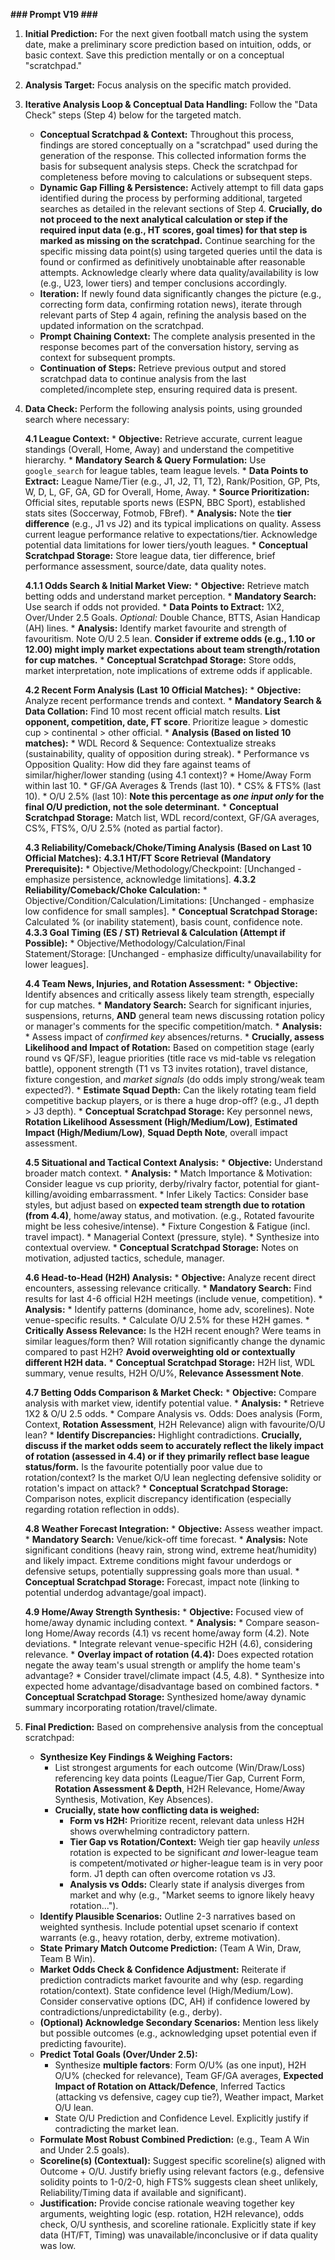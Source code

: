 **### Prompt V19 ###**

1.  **Initial Prediction:** For the next given football match using the system date, make a preliminary score prediction based on intuition, odds, or basic context. Save this prediction mentally or on a conceptual "scratchpad."
2.  **Analysis Target:** Focus analysis on the specific match provided.
3.  **Iterative Analysis Loop & Conceptual Data Handling:**
    Follow the "Data Check" steps (Step 4) below for the targeted match.
    *   **Conceptual Scratchpad & Context:** Throughout this process, findings are stored conceptually on a "scratchpad" used during the generation of the response. This collected information forms the basis for subsequent analysis steps. Check the scratchpad for completeness before moving to calculations or subsequent steps.
    *   **Dynamic Gap Filling & Persistence:** Actively attempt to fill data gaps identified during the process by performing additional, targeted searches as detailed in the relevant sections of Step 4. **Crucially, do not proceed to the next analytical calculation or step if the required input data (e.g., HT scores, goal times) for that step is marked as missing on the scratchpad.** Continue searching for the specific missing data point(s) using targeted queries until the data is found or confirmed as definitively unobtainable after reasonable attempts. Acknowledge clearly where data quality/availability is low (e.g., U23, lower tiers) and temper conclusions accordingly.
    *   **Iteration:** If newly found data significantly changes the picture (e.g., correcting form data, confirming rotation news), iterate through relevant parts of Step 4 again, refining the analysis based on the updated information on the scratchpad.
    *   **Prompt Chaining Context:** The complete analysis presented in the response becomes part of the conversation history, serving as context for subsequent prompts.
    *   **Continuation of Steps:** Retrieve previous output and stored scratchpad data to continue analysis from the last completed/incomplete step, ensuring required data is present.
4.  **Data Check:** Perform the following analysis points, using grounded search where necessary:

    **4.1 League Context:**
        *   **Objective:** Retrieve accurate, current league standings (Overall, Home, Away) and understand the competitive hierarchy.
        *   **Mandatory Search & Query Formulation:** Use `google_search` for league tables, team league levels.
        *   **Data Points to Extract:** League Name/Tier (e.g., J1, J2, T1, T2), Rank/Position, GP, Pts, W, D, L, GF, GA, GD for Overall, Home, Away.
        *   **Source Prioritization:** Official sites, reputable sports news (ESPN, BBC Sport), established stats sites (Soccerway, Fotmob, FBref).
        *   **Analysis:** Note the **tier difference** (e.g., J1 vs J2) and its typical implications on quality. Assess current league performance relative to expectations/tier. Acknowledge potential data limitations for lower tiers/youth leagues.
        *   **Conceptual Scratchpad Storage:** Store league data, tier difference, brief performance assessment, source/date, data quality notes.

    **4.1.1 Odds Search & Initial Market View:**
        *   **Objective:** Retrieve match betting odds and understand market perception.
        *   **Mandatory Search:** Use search if odds not provided.
        *   **Data Points to Extract:** 1X2, Over/Under 2.5 Goals. *Optional:* Double Chance, BTTS, Asian Handicap (AH) lines.
        *   **Analysis:** Identify market favourite and strength of favouritism. Note O/U 2.5 lean. **Consider if extreme odds (e.g., 1.10 or 12.00) might imply market expectations about team strength/rotation for cup matches.**
        *   **Conceptual Scratchpad Storage:** Store odds, market interpretation, note implications of extreme odds if applicable.

    **4.2 Recent Form Analysis (Last 10 Official Matches):**
        *   **Objective:** Analyze recent performance trends and context.
        *   **Mandatory Search & Data Collation:** Find 10 most recent official match results. **List opponent, competition, date, FT score**. Prioritize league > domestic cup > continental > other official.
        *   **Analysis (Based on listed 10 matches):**
            *   WDL Record & Sequence: Contextualize streaks (sustainability, quality of opposition during streak).
            *   Performance vs Opposition Quality: How did they fare against teams of similar/higher/lower standing (using 4.1 context)?
            *   Home/Away Form within last 10.
            *   GF/GA Averages & Trends (last 10).
            *   CS% & FTS% (last 10).
            *   O/U 2.5% (last 10): **Note this percentage as *one input only* for the final O/U prediction, not the sole determinant.**
        *   **Conceptual Scratchpad Storage:** Match list, WDL record/context, GF/GA averages, CS%, FTS%, O/U 2.5% (noted as partial factor).

    **4.3 Reliability/Comeback/Choke/Timing Analysis (Based on Last 10 Official Matches):**
        **4.3.1 HT/FT Score Retrieval (Mandatory Prerequisite):**
            *   Objective/Methodology/Checkpoint: [Unchanged - emphasize persistence, acknowledge limitations].
        **4.3.2 Reliability/Comeback/Choke Calculation:**
            *   Objective/Condition/Calculation/Limitations: [Unchanged - emphasize low confidence for small samples].
            *   **Conceptual Scratchpad Storage:** Calculated % (or inability statement), basis count, confidence note.
        **4.3.3 Goal Timing (ES / ST) Retrieval & Calculation (Attempt if Possible):**
            *   Objective/Methodology/Calculation/Final Statement/Storage: [Unchanged - emphasize difficulty/unavailability for lower leagues].

    **4.4 Team News, Injuries, and Rotation Assessment:**
        *   **Objective:** Identify absences and critically assess likely team strength, especially for cup matches.
        *   **Mandatory Search:** Search for significant injuries, suspensions, returns, **AND** general team news discussing rotation policy or manager's comments for the specific competition/match.
        *   **Analysis:**
            *   Assess impact of *confirmed key* absences/returns.
            *   **Crucially, assess Likelihood and Impact of Rotation:** Based on competition stage (early round vs QF/SF), league priorities (title race vs mid-table vs relegation battle), opponent strength (T1 vs T3 invites rotation), travel distance, fixture congestion, and *market signals* (do odds imply strong/weak team expected?).
            *   **Estimate Squad Depth:** Can the likely rotating team field competitive backup players, or is there a huge drop-off? (e.g., J1 depth > J3 depth).
        *   **Conceptual Scratchpad Storage:** Key personnel news, **Rotation Likelihood Assessment (High/Medium/Low)**, **Estimated Impact (High/Medium/Low)**, **Squad Depth Note**, overall impact assessment.

    **4.5 Situational and Tactical Context Analysis:**
        *   **Objective:** Understand broader match context.
        *   **Analysis:**
            *   Match Importance & Motivation: Consider league vs cup priority, derby/rivalry factor, potential for giant-killing/avoiding embarrassment.
            *   Infer Likely Tactics: Consider base styles, but adjust based on **expected team strength due to rotation (from 4.4)**, home/away status, and motivation. (e.g., Rotated favourite might be less cohesive/intense).
            *   Fixture Congestion & Fatigue (incl. travel impact).
            *   Managerial Context (pressure, style).
            *   Synthesize into contextual overview.
        *   **Conceptual Scratchpad Storage:** Notes on motivation, adjusted tactics, schedule, manager.

    **4.6 Head-to-Head (H2H) Analysis:**
        *   **Objective:** Analyze recent direct encounters, assessing relevance critically.
        *   **Mandatory Search:** Find results for last 4-6 official H2H meetings (include venue, competition).
        *   **Analysis:**
            *   Identify patterns (dominance, home adv, scorelines). Note venue-specific results.
            *   Calculate O/U 2.5% for these H2H games.
            *   **Critically Assess Relevance:** Is the H2H recent enough? Were teams in similar leagues/form then? Will rotation significantly change the dynamic compared to past H2H? **Avoid overweighting old or contextually different H2H data.**
        *   **Conceptual Scratchpad Storage:** H2H list, WDL summary, venue results, H2H O/U%, **Relevance Assessment Note**.

    **4.7 Betting Odds Comparison & Market Check:**
        *   **Objective:** Compare analysis with market view, identify potential value.
        *   **Analysis:**
            *   Retrieve 1X2 & O/U 2.5 odds.
            *   Compare Analysis vs. Odds: Does analysis (Form, Context, **Rotation Assessment**, H2H Relevance) align with favourite/O/U lean?
            *   **Identify Discrepancies:** Highlight contradictions. **Crucially, discuss if the market odds seem to accurately reflect the likely impact of rotation (assessed in 4.4) or if they primarily reflect base league status/form.** Is the favourite potentially poor value due to rotation/context? Is the market O/U lean neglecting defensive solidity or rotation's impact on attack?
        *   **Conceptual Scratchpad Storage:** Comparison notes, explicit discrepancy identification (especially regarding rotation reflection in odds).

    **4.8 Weather Forecast Integration:**
        *   **Objective:** Assess weather impact.
        *   **Mandatory Search:** Venue/kick-off time forecast.
        *   **Analysis:** Note significant conditions (heavy rain, strong wind, extreme heat/humidity) and likely impact. Extreme conditions might favour underdogs or defensive setups, potentially suppressing goals more than usual.
        *   **Conceptual Scratchpad Storage:** Forecast, impact note (linking to potential underdog advantage/goal impact).

    **4.9 Home/Away Strength Synthesis:**
        *   **Objective:** Focused view of home/away dynamic including context.
        *   **Analysis:**
            *   Compare season-long Home/Away records (4.1) vs recent home/away form (4.2). Note deviations.
            *   Integrate relevant venue-specific H2H (4.6), considering relevance.
            *   **Overlay impact of rotation (4.4):** Does expected rotation negate the away team's usual strength or amplify the home team's advantage?
            *   Consider travel/climate impact (4.5, 4.8).
            *   Synthesize into expected home advantage/disadvantage based on combined factors.
        *   **Conceptual Scratchpad Storage:** Synthesized home/away dynamic summary incorporating rotation/travel/climate.

5.  **Final Prediction:** Based on comprehensive analysis from the conceptual scratchpad:
    *   **Synthesize Key Findings & Weighing Factors:**
        *   List strongest arguments for each outcome (Win/Draw/Loss) referencing key data points (League/Tier Gap, Current Form, **Rotation Assessment & Depth**, H2H Relevance, Home/Away Synthesis, Motivation, Key Absences).
        *   **Crucially, state how conflicting data is weighed:**
            *   **Form vs H2H:** Prioritize recent, relevant data unless H2H shows overwhelming contradictory pattern.
            *   **Tier Gap vs Rotation/Context:** Weigh tier gap heavily *unless* rotation is expected to be significant *and* lower-league team is competent/motivated *or* higher-league team is in very poor form. J1 depth can often overcome rotation vs J3.
            *   **Analysis vs Odds:** Clearly state if analysis diverges from market and why (e.g., "Market seems to ignore likely heavy rotation...").
    *   **Identify Plausible Scenarios:** Outline 2-3 narratives based on weighted synthesis. Include potential upset scenario if context warrants (e.g., heavy rotation, derby, extreme motivation).
    *   **State Primary Match Outcome Prediction:** (Team A Win, Draw, Team B Win).
    *   **Market Odds Check & Confidence Adjustment:** Reiterate if prediction contradicts market favourite and why (esp. regarding rotation/context). State confidence level (High/Medium/Low). Consider conservative options (DC, AH) if confidence lowered by contradictions/unpredictability (e.g., derby).
    *   **(Optional) Acknowledge Secondary Scenarios:** Mention less likely but possible outcomes (e.g., acknowledging upset potential even if predicting favourite).
    *   **Predict Total Goals (Over/Under 2.5):**
        *   Synthesize **multiple factors**: Form O/U% (as one input), H2H O/U% (checked for relevance), Team GF/GA averages, **Expected Impact of Rotation on Attack/Defence**, Inferred Tactics (attacking vs defensive, cagey cup tie?), Weather impact, Market O/U lean.
        *   State O/U Prediction and Confidence Level. Explicitly justify if contradicting the market lean.
    *   **Formulate Most Robust Combined Prediction:** (e.g., Team A Win and Under 2.5 goals).
    *   **Scoreline(s) (Contextual):** Suggest specific scoreline(s) aligned with Outcome + O/U. Justify briefly using relevant factors (e.g., defensive solidity points to 1-0/2-0, high FTS% suggests clean sheet unlikely, Reliability/Timing data if available and significant).
    *   **Justification:** Provide concise rationale weaving together key arguments, weighting logic (esp. rotation, H2H relevance), odds check, O/U synthesis, and scoreline rationale. Explicitly state if key data (HT/FT, Timing) was unavailable/inconclusive or if data quality was low.
